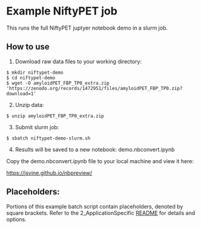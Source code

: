 # Example NiftyPET job

This runs the full NiftyPET juptyer notebook demo in a slurm job.

## How to use

1. Download raw data files to your working directory:

```
$ mkdir niftypet-demo
$ cd niftypet-demo
$ wget -O amyloidPET_FBP_TP0_extra.zip 'https://zenodo.org/records/1472951/files/amyloidPET_FBP_TP0.zip?download=1'
```

2. Unzip data:

```
$ unzip amyloidPET_FBP_TP0_extra.zip
```

3. Submit slurm job:

```
$ sbatch niftypet-demo-slurm.sh
```

4. Results will be saved to a new notebook: demo.nbconvert.ipynb

Copy the demo.nbconvert.ipynb file to your local machine and view it here:

https://jsvine.github.io/nbpreview/

## Placeholders:

Portions of this example batch script contain placeholders, denoted by square brackets. Refer to the 2_ApplicationSpecific 
[README](https://github.com/ccr-examples-Monish/tree/main/slurm/2_ApplicationSpecific/README.md) for details and options.

